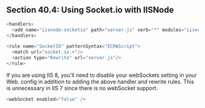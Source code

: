 ## Section 40.4: Using Socket.io with IISNode

```c#
<handlers>
  <add name="iisnode-socketio" path="server.js" verb="*" modules="iisnode" />
</handlers>

<rule name="SocketIO" patternSyntax="ECMAScript">
  <match url="socket.io.+"/>
  <action type="Rewrite" url="server.js"/>
</rule>
```

If you are using IIS 8, you'll need to disable your webSockets setting in your Web.
config in addition to adding the above handler and rewrite rules. This is 
unnecessary in IIS 7 since there is no webSocket support.

```c#
<webSocket enabled="false" />
```